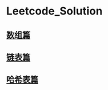 # Leetcode_Solution

## [数组篇](https://github.com/YYQcompass/Leetcode_Solution/blob/main/%E5%81%9A%E9%A2%98%E7%AC%94%E8%AE%B0%E6%95%B4%E7%90%86/%E6%95%B0%E7%BB%84%E7%AF%87.md)

## [链表篇](https://github.com/YYQcompass/Leetcode_Solution/blob/main/%E5%81%9A%E9%A2%98%E7%AC%94%E8%AE%B0%E6%95%B4%E7%90%86/%E9%93%BE%E8%A1%A8%E7%AF%87.md)

## [哈希表篇](https://github.com/YYQcompass/Leetcode_Solution/blob/main/%E5%81%9A%E9%A2%98%E7%AC%94%E8%AE%B0%E6%95%B4%E7%90%86/%E5%93%88%E5%B8%8C%E8%A1%A8%E7%AF%87.md)

